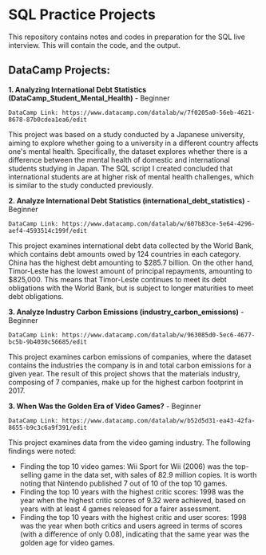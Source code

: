 # SQL Practice Projects
This repository contains notes and codes in preparation for the SQL live interview. This will contain the code, and the output. 


## DataCamp Projects:



**1. Analyzing International Debt Statistics (DataCamp_Student_Mental_Health)** - Beginner

    DataCamp Link: https://www.datacamp.com/datalab/w/7f0205a0-56eb-4621-8678-87b0cdea1ea6/edit

This project was based on a study conducted by a Japanese university, aiming to explore whether going to a university in a different country affects one's mental health. Specifically, the dataset explores whether there is a difference between the mental health of domestic and international students studying in Japan. The SQL script I created concluded that international students are at higher risk of mental health challenges, which is similar to the study conducted previously. 

**2. Analyze International Debt Statistics (international_debt_statistics)** - Beginner

    DataCamp Link: https://www.datacamp.com/datalab/w/607b83ce-5e64-4296-aef4-4593514c199f/edit

This project examines international debt data collected by the World Bank, which contains debt amounts owed by 124 countries in each category. China has the highest debt amounting to $285.7 billion. On the other hand, Timor-Leste has the lowest amount of principal repayments, amounting to $825,000. This means that Timor-Leste continues to meet its debt obligations with the World Bank, but is subject to longer maturities to meet debt obligations.

**3. Analyze Industry Carbon Emissions (industry_carbon_emissions)** - Beginner

    DataCamp Link: https://www.datacamp.com/datalab/w/963085d0-5ec6-4677-bc5b-9b4030c56685/edit

This project examines carbon emissions of companies, where the dataset contains the industries the company is in and total carbon emissions for a given year. The result of this project shows that the materials industry, composing of 7 companies, make up for the highest carbon footprint in 2017.

**3. When Was the Golden Era of Video Games?** - Beginner

    DataCamp Link: https://www.datacamp.com/datalab/w/b52d5d31-ea43-42fa-8655-b9c3c6a9f391/edit

This project examines data from the video gaming industry. The following findings were noted:
- Finding the top 10 video games: Wii Sport for Wii (2006) was the top-selling game in the data set, with sales of 82.9 million copies. It is worth noting that Nintendo published 7 out of 10 of the top 10 games. 
- Finding the top 10 years with the highest critic scores: 1998 was the year when the highest critic scores of 9.32 were achieved, based on years with at least 4 games released for a fairer assessment.
- Finding the top 10 years with the highest critic and user scores: 1998 was the year when both critics and users agreed in terms of scores (with a difference of only 0.08), indicating that the same year was the golden age for video games. 
